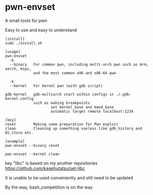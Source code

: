 # pwn-envset

A small tools for pwn

Easy to use and easy to understand

```
[install]
sudo ./install.sh

[usage]
pwn-envset
  -b
  --binary   For common pwn, including multi-arch pwn such as Arm, aarch, mips,
             and the most common x86 and x86-64 pwn
            
  -k
  --kernel   For kernel pwn (with gdb script)

gdb-kernel   gdb-multiarch start within configs in ./.gdb-kernel.config
             such as making breakpoints
                     set kernel_base and kmod_base
                     automatic target remote localhost:1234

[key]
reset        Making some preparation for Pwn exploit
clean        Cleaning up something useless like gdb_history and DS_store etc.

[example]
pwn-envset --binary reset

pwn-envset --kernel clean
```

key "libc" is based on my another repositories https://github.com/kagehutatsu/set-libc

It is unable to be used conveniently and still need to be updated

By the way, bash_competition is on the way
